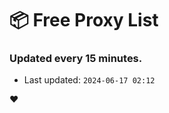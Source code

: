 # :package: Free Proxy List
### Updated every 15 minutes.

- Last updated: `2024-06-17 02:12`

:heart:
